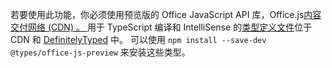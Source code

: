 若要使用此功能，你必须使用预览版的 Office JavaScript API 库，Office.js[内容交付网络 (CDN) 。 ](https://appsforoffice.microsoft.com/lib/beta/hosted/office.js) 用于 TypeScript 编译和 IntelliSense 的[类型定义文件](https://appsforoffice.microsoft.com/lib/beta/hosted/office.d.ts)位于 CDN 和 [DefinitelyTyped](https://raw.githubusercontent.com/DefinitelyTyped/DefinitelyTyped/master/types/office-js-preview/index.d.ts) 中。 可以使用 `npm install --save-dev @types/office-js-preview` 来安装这些类型。